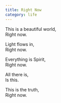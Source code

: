 ```yaml
---
title: Right Now
category: life
---
```


This is a beautiful world,  
Right now.

Light flows in,  
Right now.

Everything is Spirit,  
Right now.

All there is,  
Is this.

This is the truth,  
Right now.
